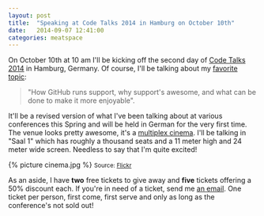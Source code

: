 ```yaml
---
layout: post
title:  "Speaking at Code Talks 2014 in Hamburg on October 10th"
date:   2014-09-07 12:41:00
categories: meatspace
---
```


On October 10th at 10 am I'll be kicking off the second day of [Code Talks 2014](http://www.codetalks.de/) in Hamburg, Germany. Of course, I'll be talking about my [favorite topic](http://www.codetalks.de/session_post/customer-support-bei-github-support-kann-auch-spass-machen/):

> "How GitHub runs support, why support's awesome, and what can be done to make it more enjoyable".

It'll be a revised version of what I've been talking about at various conferences this Spring and will be held in German for the very first time. The venue looks pretty awesome, it's a [multiplex cinema](http://www.codetalks.de/location/). I'll be talking in "Saal 1" which has roughly a thousand seats and a 11 meter high and 24 meter wide screen. Needless to say that I'm quite excited!

{% picture cinema.jpg %}
<small>Source: [Flickr](https://www.flickr.com/photos/biblarte/2687948343)</small>

As an aside, I have **two** free tickets to give away and **five** tickets offering a 50% discount each. If you're in need of a ticket, send me [an email](mailto:mike@fooforge.com). One ticket per person, first come, first serve and only as long as the conference's not sold out!
